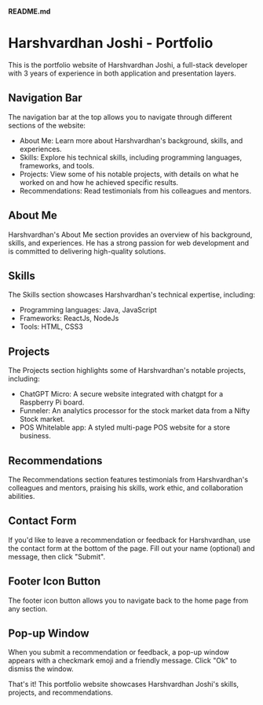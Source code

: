 **README.md**

**Harshvardhan Joshi - Portfolio**
=====================================

This is the portfolio website of Harshvardhan Joshi, a full-stack developer with 3 years of experience in both application and presentation layers.

**Navigation Bar**
------------------

The navigation bar at the top allows you to navigate through different sections of the website:

* About Me: Learn more about Harshvardhan's background, skills, and experiences.
* Skills: Explore his technical skills, including programming languages, frameworks, and tools.
* Projects: View some of his notable projects, with details on what he worked on and how he achieved specific results.
* Recommendations: Read testimonials from his colleagues and mentors.

**About Me**
------------

Harshvardhan's About Me section provides an overview of his background, skills, and experiences. He has a strong passion for web development and is committed to delivering high-quality solutions.

**Skills**
---------

The Skills section showcases Harshvardhan's technical expertise, including:

* Programming languages: Java, JavaScript
* Frameworks: ReactJs, NodeJs
* Tools: HTML, CSS3

**Projects**
-------------

The Projects section highlights some of Harshvardhan's notable projects, including:

* ChatGPT Micro: A secure website integrated with chatgpt for a Raspberry Pi board.
* Funneler: An analytics processor for the stock market data from a Nifty Stock market.
* POS Whitelable app: A styled multi-page POS website for a store business.

**Recommendations**
------------------

The Recommendations section features testimonials from Harshvardhan's colleagues and mentors, praising his skills, work ethic, and collaboration abilities.

**Contact Form**
-------------

If you'd like to leave a recommendation or feedback for Harshvardhan, use the contact form at the bottom of the page. Fill out your name (optional) and message, then click "Submit".

**Footer Icon Button**
----------------------

The footer icon button allows you to navigate back to the home page from any section.

**Pop-up Window**
-----------------

When you submit a recommendation or feedback, a pop-up window appears with a checkmark emoji and a friendly message. Click "Ok" to dismiss the window.

That's it! This portfolio website showcases Harshvardhan Joshi's skills, projects, and recommendations.